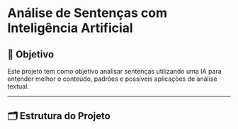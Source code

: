 # Análise de Sentenças com Inteligência Artificial

## 🧠 Objetivo

Este projeto tem como objetivo analisar sentenças utilizando uma IA para entender melhor o conteúdo, padrões e possíveis aplicações de análise textual.

---

## 🗂 Estrutura do Projeto

